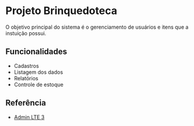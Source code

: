 
# Projeto Brinquedoteca

O objetivo principal do sistema é o gerenciamento de usuários e itens que a instuição possui.

## Funcionalidades

- Cadastros
- Listagem dos dados
- Relatórios
- Controle de estoque


## Referência

 - [Admin LTE 3](https://adminlte.io/themes/v3/)






